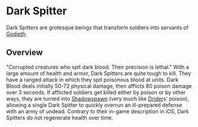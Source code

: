 # Dark Spitter

Dark Spitters are grotesque beings that transform soldiers into servants of [Godieth](Godieth).
## Overview

"Corrupted creatures who spit dark blood. Their precision is lethal."
With a large amount of health and armor, Dark Spitters are quite tough to kill. They have a ranged attack in which they spit poisonous blood at units. Dark Blood deals initially 50-72 physical damage, then afflicts 80 poison damage over 3 seconds. If afflicted soldiers get killed either by poison or by other ways, they are turned into [Shadowspawn](Shadowspawn) (very much like [Drider](Drider)s' poison), allowing a single Dark Spitter to quickly overrun an ill-prepared defense with an army of undead. 
Contrary to their in-game description in iOS, Dark Spitters do not regenerate health over time.